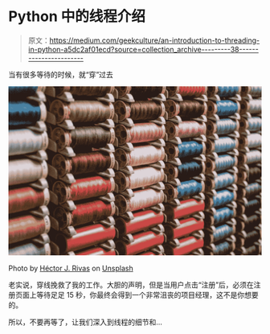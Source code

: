 # Python 中的线程介绍

> 原文：<https://medium.com/geekculture/an-introduction-to-threading-in-python-a5dc2af01ecd?source=collection_archive---------38----------------------->

当有很多等待的时候，就“穿”过去

![](img/5836dddf09eba7f3a5d4d9ed2e9f8926.png)

Photo by [Héctor J. Rivas](https://unsplash.com/@hjrc33?utm_source=medium&utm_medium=referral) on [Unsplash](https://unsplash.com?utm_source=medium&utm_medium=referral)

老实说，穿线挽救了我的工作。大胆的声明，但是当用户点击“注册”后，必须在注册页面上等待足足 15 秒，你最终会得到一个非常沮丧的项目经理，这不是你想要的。

所以，不要再等了，让我们深入到线程的细节和…